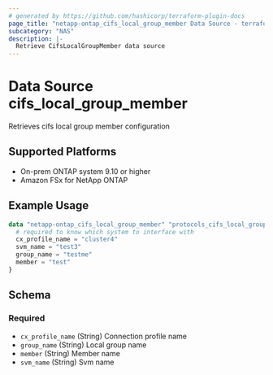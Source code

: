 ```yaml
---
# generated by https://github.com/hashicorp/terraform-plugin-docs
page_title: "netapp-ontap_cifs_local_group_member Data Source - terraform-provider-netapp-ontap"
subcategory: "NAS"
description: |-
  Retrieve CifsLocalGroupMember data source
---
```


# Data Source cifs_local_group_member

Retrieves cifs local group member configuration

## Supported Platforms

* On-prem ONTAP system 9.10 or higher
* Amazon FSx for NetApp ONTAP

## Example Usage

```terraform
data "netapp-ontap_cifs_local_group_member" "protocols_cifs_local_group_member" {
  # required to know which system to interface with
  cx_profile_name = "cluster4"
  svm_name = "test3"
  group_name = "testme"
  member = "test"
}
```

<!-- schema generated by tfplugindocs -->
## Schema

### Required

- `cx_profile_name` (String) Connection profile name
- `group_name` (String) Local group name
- `member` (String) Member name
- `svm_name` (String) Svm name
